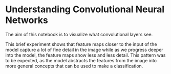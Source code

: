 # Understanding Convolutional Neural Networks

The aim of this notebook is to visualize what convolutional layers see.

This brief experiment shows that feature maps closer to the input of the model capture a lot of fine detail in the image while as we progress deeper into the model, the feature maps show less and less detail. This pattern was to be expected, as the model abstracts the features from the image into more general concepts that can be used to make a classification.
